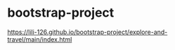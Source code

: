 # bootstrap-project

 https://lili-126.github.io/bootstrap-project/explore-and-travel/main/index.html

